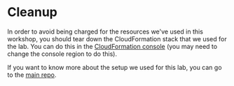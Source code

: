 # Cleanup

In order to avoid being charged for the resources we've used in this workshop, you should tear down the CloudFormation stack that we used for the lab.  You can do this in the [CloudFormation console](https://ap-southeast-2.console.aws.amazon.com/cloudformation/home) (you may need to change the console region to do this).

If you want to know more about the setup we used for this lab, you can go to the [main repo](https://github.com/toshke/big-blue-button-cloudformation-cfhl).
